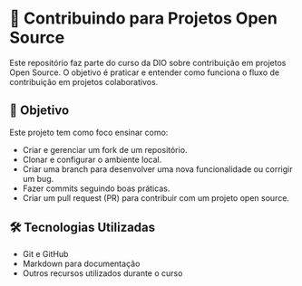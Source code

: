 # 🚀 Contribuindo para Projetos Open Source

Este repositório faz parte do curso da DIO sobre contribuição em projetos Open Source. O objetivo é praticar e entender como funciona o fluxo de contribuição em projetos colaborativos.

## 📌 Objetivo
Este projeto tem como foco ensinar como:
- Criar e gerenciar um fork de um repositório.
- Clonar e configurar o ambiente local.
- Criar uma branch para desenvolver uma nova funcionalidade ou corrigir um bug.
- Fazer commits seguindo boas práticas.
- Criar um pull request (PR) para contribuir com um projeto open source.

## 🛠️ Tecnologias Utilizadas
- Git e GitHub
- Markdown para documentação
- Outros recursos utilizados durante o curso


